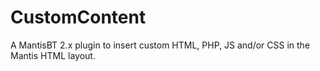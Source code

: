 # CustomContent
A MantisBT 2.x plugin to insert custom HTML, PHP, JS and/or CSS in the Mantis HTML layout.
